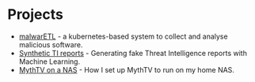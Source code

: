 # Projects

  - [malwarETL](/projects/malwarETL.html) - a kubernetes-based system to collect and analyse malicious software. 
  - [Synthetic TI reports](/projects/Synthetic-TI.html) - Generating fake Threat Intelligence reports with Machine Learning.
  - [MythTV on a NAS](mythtv_nas.html) - How I set up MythTV to run on my home NAS.
